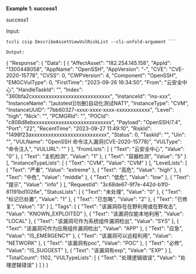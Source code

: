 **Example 1: success1**

success1

Input: 

```
tccli csip DescribeAssetViewVulRiskList --cli-unfold-argument ```

Output: 
```
{
    "Response": {
        "Data": [
            {
                "AffectAsset": "182.254.145.158",
                "AppId": "1300448058",
                "AppName": "OpenSSH",
                "AppVersion": "-",
                "CVE": "CVE-2020-15778",
                "CVSS": 0,
                "CWPVersion": 4,
                "Component": "OpenSSH",
                "EMGCVulType": 0,
                "FirstTime": "2023-09-26 16:34:50",
                "From": "云安全中心",
                "HandleTaskId": "",
                "Index": "360bfa2cxxxxxxxxxxxxxxxxxxxxxxxxxxxx",
                "InstanceId": "ins-xxx",
                "InstanceName": "[autotest][勿删]自动化测试NAT1",
                "InstanceType": "CVM",
                "InstanceUUID": "7bb60327-xxxx-xxxx-xxxx-xxxxxxxxxxxx",
                "Level": "high",
                "Nick": "",
                "PCMGRId": "",
                "POCId": "c808d8ebxxxxxxxxxxxxxxxxxxxxxxxxxxxx",
                "Payload": "OpenSSH/7.4",
                "Port": "22",
                "RecentTime": "2023-09-27 11:49:10",
                "RiskId": "1498f23axxxxxxxxxxxxxxxxxxxxxxxxxxx",
                "Status": 0,
                "TaskId": "",
                "Uin": "",
                "VULName": "OpenSSH 命令注入漏洞(CVE-2020-15778)",
                "VULType": "命令注入",
                "VULURL": ""
            }
        ],
        "FromLists": [
            {
                "Text": "云安全中心",
                "Value": "0"
            },
            {
                "Text": "主机检测",
                "Value": "1"
            },
            {
                "Text": "容器检测",
                "Value": "5"
            }
        ],
        "InstanceTypeLists": [
            {
                "Text": "CVM",
                "Value": "CVM"
            }
        ],
        "LevelLists": [
            {
                "Text": "严重",
                "Value": "extreme"
            },
            {
                "Text": "高危",
                "Value": "high"
            },
            {
                "Text": "中危",
                "Value": "middle"
            },
            {
                "Text": "低危",
                "Value": "low"
            },
            {
                "Text": "提示",
                "Value": "info"
            }
        ],
        "RequestId": "3c68de67-9f7e-442d-b1f0-81191bd1026e",
        "StatusLists": [
            {
                "Text": "未处理",
                "Value": "0"
            },
            {
                "Text": "标记已处置",
                "Value": "1"
            },
            {
                "Text": "已忽略",
                "Value": "2"
            },
            {
                "Text": "已修复",
                "Value": "3"
            }
        ],
        "Tags": [
            {
                "Text": "该漏洞存在在野利用或在野攻击",
                "Value": "KNOWN_EXPLOITED"
            },
            {
                "Text": "该漏洞仅能本地利用",
                "Value": "LOCAL"
            },
            {
                "Text": "该漏洞可作为系统组件漏洞检出",
                "Value": "SYS"
            },
            {
                "Text": "该漏洞可作为应用组件漏洞检出",
                "Value": "APP"
            },
            {
                "Text": "应急",
                "Value": "IS_EMERGENCY"
            },
            {
                "Text": "该漏洞可以远程利用",
                "Value": "NETWORK"
            },
            {
                "Text": "该漏洞有poc",
                "Value": "POC"
            },
            {
                "Text": "必修",
                "Value": "IS_SUGGEST"
            },
            {
                "Text": "该漏洞有exp",
                "Value": "EXP"
            }
        ],
        "TotalCount": 1102,
        "VULTypeLists": [
            {
                "Text": "处理逻辑错误",
                "Value": "处理逻辑错误"
            }
        ]
    }
}
```

